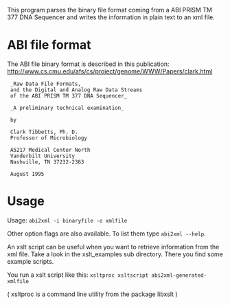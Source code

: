 This program parses the binary file format coming from a
ABI PRISM TM 377 DNA Sequencer and writes the information in
plain text to an xml file.

# ABI file format

The ABI file binary format is described in this publication:
http://www.cs.cmu.edu/afs/cs/project/genome/WWW/Papers/clark.html



     _Raw Data File Formats,
     and the Digital and Analog Raw Data Streams
     of the ABI PRISM TM 377 DNA Sequencer_

     _A preliminary technical examination_

     by

     Clark Tibbetts, Ph. D.
     Professor of Microbiology

     A5217 Medical Center North
     Vanderbilt University
     Nashville, TN 37232-2363

     August 1995

# Usage

Usage: `abi2xml -i binaryfile -o xmlfile`

Other option flags are also available. To list them type `abi2xml --help`.

An xslt script can be useful when you want to retrieve information from the xml file. 
Take a look in the xslt_examples sub directory. There you find some example scripts.

You run a xslt script like this:
`xsltproc xsltscript abi2xml-generated-xmlfile`

( xsltproc is a command line utility from the package libxslt )



